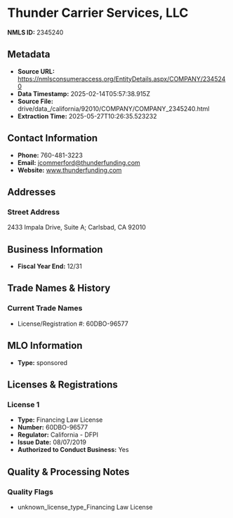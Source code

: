 # Thunder Carrier Services, LLC

**NMLS ID:** 2345240

## Metadata
- **Source URL:** https://nmlsconsumeraccess.org/EntityDetails.aspx/COMPANY/2345240
- **Data Timestamp:** 2025-02-14T05:57:38.915Z
- **Source File:** drive/data_/california/92010/COMPANY/COMPANY_2345240.html
- **Extraction Time:** 2025-05-27T10:26:35.523232

## Contact Information
- **Phone:** 760-481-3223
- **Email:** jcommerford@thunderfunding.com
- **Website:** www.thunderfunding.com

## Addresses
### Street Address
2433 Impala Drive, Suite A; Carlsbad, CA 92010

## Business Information
- **Fiscal Year End:** 12/31

## Trade Names & History
### Current Trade Names
- License/Registration #: 60DBO-96577

## MLO Information
- **Type:** sponsored

## Licenses & Registrations

### License 1
- **Type:** Financing Law License
- **Number:** 60DBO-96577
- **Regulator:** California - DFPI
- **Issue Date:** 08/07/2019
- **Authorized to Conduct Business:** Yes

## Quality & Processing Notes
### Quality Flags
- unknown_license_type_Financing Law License
